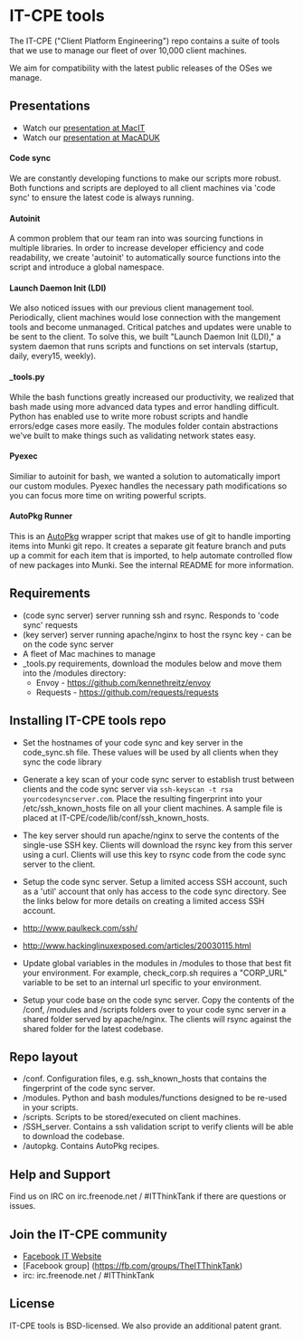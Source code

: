 # IT-CPE tools
The IT-CPE ("Client Platform Engineering") repo contains a suite of tools that we use to manage our fleet of over 10,000 client machines.

We aim for compatibility with the latest public releases of the OSes we manage.

## Presentations
* Watch our [presentation at MacIT](http://www.youtube.com/watch?v=Z3gMXUxI0Hs)
* Watch our [presentation at MacADUK](https://www.youtube.com/watch?v=VIzgMavUFRQ)


#### Code sync
We are constantly developing functions to make our scripts more robust. Both functions and scripts are deployed to all client machines via 'code sync' to ensure the latest code is always running.

#### Autoinit
A common problem that our team ran into was sourcing functions in multiple
libraries. In order to increase developer efficiency and code readability, we create 'autoinit' to automatically source functions into the script and introduce a global namespace.

#### Launch Daemon Init (LDI)
We also noticed issues with our previous client management tool. Periodically, client machines would lose connection with the mangement tools and become unmanaged.
Critical patches and updates were unable to be sent to the client. To solve this, we built "Launch Daemon Init (LDI)," a system daemon that runs scripts and functions on set intervals (startup, daily, every15, weekly).

#### _tools.py
While the bash functions greatly increased our productivity, we realized that bash made using more advanced data types and error handling difficult. Python has enabled use to write more robust scripts and handle errors/edge cases more easily. The modules folder contain abstractions we've built to make things such as validating network states easy.

#### Pyexec
Similiar to autoinit for bash, we wanted a solution to automatically import our custom modules. Pyexec handles the necessary path modifications so you can focus more time on writing powerful scripts.

#### AutoPkg Runner
This is an [AutoPkg](https://github.com/autopkg/autopkg/) wrapper script that makes use of git to handle importing items into Munki git repo. It creates a separate git feature branch and puts up a commit for each item that is imported, to help automate controlled flow of new packages into Munki.
See the internal README for more information.

## Requirements
* (code sync server) server running ssh and rsync. Responds to 'code sync' requests 
* (key server) server running apache/nginx to host the rsync key - can be on the code sync server 
* A fleet of Mac machines to manage
* _tools.py requirements, download the modules below and move them into the /modules directory:
  * Envoy - https://github.com/kennethreitz/envoy
  * Requests - https://github.com/requests/requests

## Installing IT-CPE tools repo
* Set the hostnames of your code sync and key server in the code_sync.sh file. These values will be used by all clients when they sync the code library

* Generate a key scan of your code sync server to establish trust between clients and the code sync server via `ssh-keyscan -t rsa yourcodesyncserver.com`. Place the resulting fingerprint into your /etc/ssh_known_hosts file on all your client machines. A sample file is placed at IT-CPE/code/lib/conf/ssh_known_hosts.

* The key server should run apache/nginx to serve the contents of the single-use SSH key. Clients will download the rsync key from this server using a curl. Clients will use this key to rsync code from the code sync server to the client.

* Setup the code sync server. Setup a limited access SSH account, such as a 'util' account that only has access to the code sync directory. See the links below for more details on creating a limited access SSH account.
 * http://www.paulkeck.com/ssh/
 * http://www.hackinglinuxexposed.com/articles/20030115.html

* Update global variables in the modules in /modules to those that best fit your environment. For example, check_corp.sh requires a "CORP_URL" variable to be set to an internal url specific to your environment.

* Setup your code base on the code sync server. Copy the contents of the /conf, /modules and /scripts folders over to your code sync server in a shared folder served by apache/nginx. The clients will rsync against the shared folder for the latest codebase.

  
## Repo layout
* /conf. Configuration files, e.g. ssh_known_hosts that contains the fingerprint of the code sync server.
* /modules. Python and bash modules/functions designed to be re-used in your scripts.
* /scripts. Scripts to be stored/executed on client machines.
* /SSH_server. Contains a ssh validation script to verify clients will be able to download the codebase.
* /autopkg. Contains AutoPkg recipes.


## Help and Support
Find us on IRC on irc.freenode.net / #ITThinkTank if there are questions or issues.

## Join the IT-CPE community
* [Facebook IT Website](https://fb.com/it)
* [Facebook group] (https://fb.com/groups/TheITThinkTank)
* irc: irc.freenode.net / #ITThinkTank

## License
IT-CPE tools is BSD-licensed. We also provide an additional patent grant.
